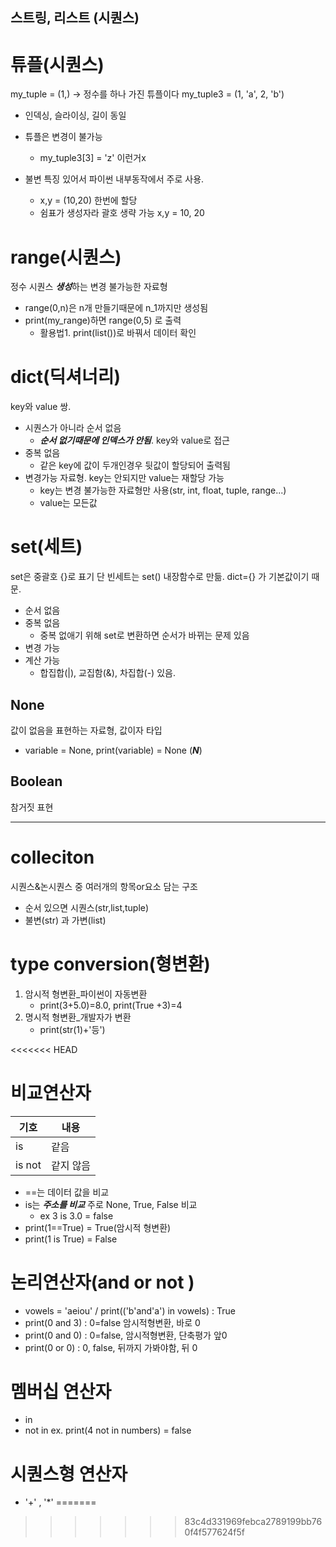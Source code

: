 ## 스트링, 리스트 (시퀀스)

# 튜플(시퀀스)
my_tuple = (1,) -> 정수를 하나 가진 튜플이다
my_tuple3 = (1, 'a', 2, 'b')

- 인덱싱, 슬라이싱, 길이 동일 
- 튜플은 변경이 불가능
    - my_tuple3[3] = 'z' 이런거x

- 불변 특징 있어서 파이썬 내부동작에서 주로 사용.
    - x,y = (10,20) 한번에 할당 
    - 쉼표가 생성자라 괄호 생략 가능 x,y = 10, 20

# range(시퀀스)
정수 시퀀스 ***생성***하는 변경 불가능한 자료형 

- range(0,n)은 n개 만들기때문에 n_1까지만 생성됨
- print(my_range)하면 range(0,5) 로 출력
    - 활용법1. print(list())로 바꿔서 데이터 확인


# dict(딕셔너리)
key와 value 쌍. 
- 시퀀스가 아니라 순서 없음
    - ***순서 없기때문에 인덱스가 안됨***. key와 value로 접근 
- 중복 없음
    - 같은 key에 값이 두개인경우 뒷값이 할당되어 출력됨
- 변경가능 자료형. key는 안되지만 value는 재할당 가능
    - key는 변경 불가능한 자료형만 사용(str, int, float, tuple, range...)
    - value는 모든값


# set(세트)
set은 중괄호 {}로 표기
단 빈세트는 set() 내장함수로 만듦. dict={} 가 기본값이기 때문. 

- 순서 없음
- 중복 없음
    - 중복 없애기 위해 set로 변환하면 순서가 바뀌는 문제 있음
- 변경 가능 
- 계산 가능
    - 합집합(|), 교집함(&), 차집합(-) 있음. 

## None
값이 없음을 표현하는 자료형, 값이자 타입
- variable = None, print(variable) = None (***N***)
## Boolean
참거짓 표현 

---

# colleciton 

시퀀스&논시퀀스 중 여러개의 항목or요소 담는 구조
- 순서 있으면 시퀀스(str,list,tuple) 
- 불변(str) 과 가변(list)

# type conversion(형변환)
1. 암시적 형변환_파이썬이 자동변환
    - print(3+5.0)=8.0, print(True +3)=4
2. 명시적 형변환_개발자가 변환
    - print(str(1)+'등') 

<<<<<<< HEAD
# 비교연산자
|기호 |내용|
|----|-----|
|is |같음|
|is not|같지 않음|
 
- ==는 데이터 값을 비교 
- is는 ***주소를 비교*** 주로 None, True, False 비교 
    - ex 3 is 3.0 = false
- print(1==True) = True(암시적 형변환)
- print(1 is True) = False

# 논리연산자(and or not )

- vowels = 'aeiou' / print(('b'and'a') in vowels) : True 
- print(0 and 3) : 0=false 암시적형변환, 바로 0
- print(0 and 0) : 0=false, 암시적형변환, 단축평가 앞0
- print(0 or 0) : 0, false, 뒤까지 가봐야함, 뒤 0

# 멤버십 연산자
- in
- not in ex. print(4 not in numbers) = false

# 시퀀스형 연산자 
- '+' , '*'
=======
>>>>>>> 83c4d331969febca2789199bb760f4f577624f5f
